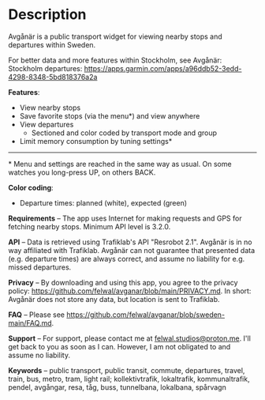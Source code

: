 # Description

Avgånär is a public transport widget for viewing nearby stops and departures within Sweden.

For better data and more features within Stockholm, see Avgånär: Stockholm departures: https://apps.garmin.com/apps/a96ddb52-3edd-4298-8348-5bd818376a2a

**Features**:

- View nearby stops
- Save favorite stops (via the menu*) and view anywhere
- View departures
  - Sectioned and color coded by transport mode and group
- Limit memory consumption by tuning settings*

***

\* Menu and settings are reached in the same way as usual. On some watches you long-press UP, on others BACK.

**Color coding**:

- Departure times: planned (white), expected (green)

**Requirements** – The app uses Internet for making requests and GPS for fetching nearby stops. Minimum API level is 3.2.0.

**API** – Data is retrieved using Trafiklab's API "Resrobot 2.1". Avgånär is in no way affiliated with Trafiklab. Avgånär can not guarantee that presented data (e.g. departure times) are always correct, and assume no liability for e.g. missed departures.

**Privacy** – By downloading and using this app, you agree to the privacy policy: https://github.com/felwal/avganar/blob/main/PRIVACY.md. In short: Avgånär does not store any data, but location is sent to Trafiklab.

**FAQ** – Please see https://github.com/felwal/avganar/blob/sweden-main/FAQ.md.

**Support** – For support, please contact me at felwal.studios@proton.me. I'll get back to you as soon as I can. However, I am not obligated to and assume no liability.

**Keywords** – public transport, public transit, commute, departures, travel, train, bus, metro, tram, light rail; kollektivtrafik, lokaltrafik, kommunaltrafik, pendel, avgångar, resa, tåg, buss, tunnelbana, lokalbana, spårvagn
